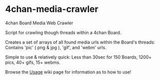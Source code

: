 # 4chan-media-crawler
4chan Board Media Web Crawler

Script for crawling though threads within a 4chan Board.

Creates a set of arrays of all found media urls within the Board's threads:
    Contains 'pic' ( png & jpg ), 'gif', and 'webm' urls.

Simple to use & relatively quick:
    Less than 30sec for 150 Boards, 1200+ pics, 40+ gifs, 15+ webms.

Browse the [Usage](./wiki/Usage#welcome-to-the-4chan-media-crawler-wiki) wiki page for information as to how to use!

